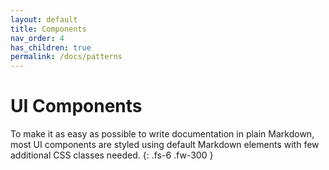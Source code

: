 ```yaml
---
layout: default
title: Components
nav_order: 4
has_children: true
permalink: /docs/patterns
---
```


# UI Components

To make it as easy as possible to write documentation in plain Markdown, most UI components are styled using default Markdown elements with few additional CSS classes needed.
{: .fs-6 .fw-300 }
